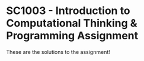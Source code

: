# SC1003 - Introduction to Computational Thinking & Programming Assignment

These are the solutions to the assignment!
